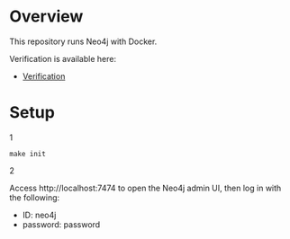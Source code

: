 # Overview

This repository runs Neo4j with Docker.

Verification is available here:

- [Verification](https://github.com/campbel2525/neo4j/tree/main/docs/0_%E6%A4%9C%E8%A8%BC)

# Setup

1

```
make init
```

2

Access http://localhost:7474 to open the Neo4j admin UI, then log in with the following:

- ID: neo4j
- password: password
